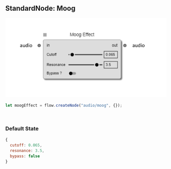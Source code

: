 ## StandardNode: Moog

<img class="zoomable" alt="Moog standard node" src="/images/standard-nodes/audio/moog.png" />

<Hierarchy :extend="{name: 'Node', link: '../../api/classes/node.html'}" />
<br/>

```js
let moogEffect = flow.createNode("audio/moog", {});
```

<br/>

### Default State

```js
{
  cutoff: 0.065,
  resonance: 3.5,
  bypass: false
}
```
